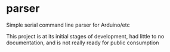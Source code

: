 parser
======

Simple serial command line parser for Arduino/etc

This project is at its initial stages of development, had little to no documentation, and is not really ready for public consumption
